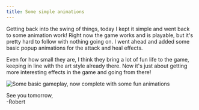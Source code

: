 ```yaml
---
title: Some simple animations
---
```


Getting back into the swing of things, today I kept it simple and went back to some animation work! Right now the game works and is playable, but it's pretty hard to follow with nothing going on. I went ahead and added some basic popup animations for the attack and heal effects.  

Even for how small they are, I think they bring a lot of fun life to the game, keeping in line with the art style already there. Now it's just about getting more interesting effects in the game and going from there!  

![Some basic gameplay, now complete with some fun animations](/projects/devtober-2021/assets/10-20-2021.gif)  

See you tomorrow,  
-Robert

